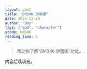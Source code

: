 ```yaml
---
layout: post
title: "BM346 伊蕾娜"
date: 2024-11-20
author: "Bny"
tags: ["mod", "character"]
scode: bm346
reading_time: 5
---
```


> 帮助你了解“BM346 伊蕾娜”功能...

内容后续填充。
